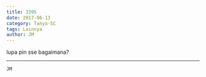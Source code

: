 ```yaml
---
title: 3395
date: 2017-06-13
category: Tanya-SC
tags: Lainnya
author: JM
---
```


lupa pin sse bagaimana?

---



`JM`
